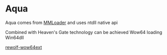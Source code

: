 # Aqua

Aqua comes from [MMLoader](https://github.com/tishion/mmLoader) and uses ntdll native api

Combined with Heaven's Gate technology can be achieved Wow64 loading Win64dll

[rewolf-wow64ext](https://github.com/daredemo-daisuki/rewolf-wow64ext)
